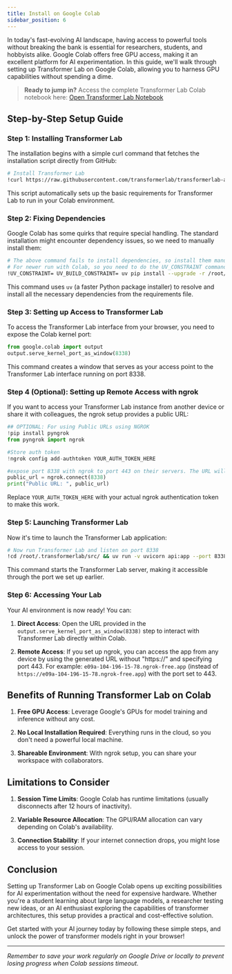 ```yaml
---
title: Install on Google Colab
sidebar_position: 6
---
```


In today's fast-evolving AI landscape, having access to powerful tools without breaking the bank is essential for researchers, students, and hobbyists alike. Google Colab offers free GPU access, making it an excellent platform for AI experimentation. In this guide, we'll walk through setting up Transformer Lab on Google Colab, allowing you to harness GPU capabilities without spending a dime.

> **Ready to jump in?** Access the complete Transformer Lab Colab notebook here: [Open Transformer Lab Notebook](https://colab.research.google.com/drive/18d98Ve8Ai5CIGzsQ0lBYMCNoTZV1B55S)


## Step-by-Step Setup Guide

### Step 1: Installing Transformer Lab

The installation begins with a simple curl command that fetches the installation script directly from GitHub:

```bash
# Install Transformer Lab
!curl https://raw.githubusercontent.com/transformerlab/transformerlab-api/main/install.sh | bash
```

This script automatically sets up the basic requirements for Transformer Lab to run in your Colab environment.

### Step 2: Fixing Dependencies

Google Colab has some quirks that require special handling. The standard installation might encounter dependency issues, so we need to manually install them:

```bash
# The above command fails to install dependencies, so install them manually
# For newer run with Colab, so you need to do the UV_CONSTRAINT command for some reason
!UV_CONSTRAINT= UV_BUILD_CONSTRAINT= uv pip install --upgrade -r /root/.transformerlab/src/requirements-uv.txt
```

This command uses `uv` (a faster Python package installer) to resolve and install all the necessary dependencies from the requirements file.

### Step 3: Setting up Access to Transformer Lab

To access the Transformer Lab interface from your browser, you need to expose the Colab kernel port:

```python
from google.colab import output
output.serve_kernel_port_as_window(8338)
```

This command creates a window that serves as your access point to the Transformer Lab interface running on port 8338.

### Step 4 (Optional): Setting up Remote Access with ngrok

If you want to access your Transformer Lab instance from another device or share it with colleagues, the ngrok setup provides a public URL:

```python
## OPTIONAL: For using Public URLs using NGROK
!pip install pyngrok
from pyngrok import ngrok

#Store auth token
!ngrok config add-authtoken YOUR_AUTH_TOKEN_HERE

#expose port 8338 with ngrok to port 443 on their servers. The URL will print out below
public_url = ngrok.connect(8338)
print("Public URL: ", public_url)
```

Replace `YOUR_AUTH_TOKEN_HERE` with your actual ngrok authentication token to make this work.

### Step 5: Launching Transformer Lab

Now it's time to launch the Transformer Lab application:

```bash
# Now run Transformer Lab and listen on port 8338
!cd /root/.transformerlab/src/ && uv run -v uvicorn api:app --port 8338 --host 0.0.0.0 --no-access-log
```

This command starts the Transformer Lab server, making it accessible through the port we set up earlier.

### Step 6: Accessing Your Lab

Your AI environment is now ready! You can:

1. **Direct Access**: Open the URL provided in the `output.serve_kernel_port_as_window(8338)` step to interact with Transformer Lab directly within Colab.

2. **Remote Access**: If you set up ngrok, you can access the app from any device by using the generated URL without "https://" and specifying port 443. For example: `e09a-104-196-15-78.ngrok-free.app` (instead of `https://e09a-104-196-15-78.ngrok-free.app`) with the port set to 443.

## Benefits of Running Transformer Lab on Colab

1. **Free GPU Access**: Leverage Google's GPUs for model training and inference without any cost.
  
2. **No Local Installation Required**: Everything runs in the cloud, so you don't need a powerful local machine.

3. **Shareable Environment**: With ngrok setup, you can share your workspace with collaborators.

## Limitations to Consider

1. **Session Time Limits**: Google Colab has runtime limitations (usually disconnects after 12 hours of inactivity).

2. **Variable Resource Allocation**: The GPU/RAM allocation can vary depending on Colab's availability.

3. **Connection Stability**: If your internet connection drops, you might lose access to your session.

## Conclusion

Setting up Transformer Lab on Google Colab opens up exciting possibilities for AI experimentation without the need for expensive hardware. Whether you're a student learning about large language models, a researcher testing new ideas, or an AI enthusiast exploring the capabilities of transformer architectures, this setup provides a practical and cost-effective solution.

Get started with your AI journey today by following these simple steps, and unlock the power of transformer models right in your browser!

---

*Remember to save your work regularly on Google Drive or locally to prevent losing progress when Colab sessions timeout.*
